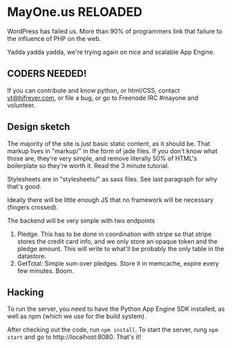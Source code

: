 MayOne.us RELOADED
==================

WordPress has failed us. More than 90% of programmers link that
failure to the influence of PHP on the web.

Yadda yadda yadda, we're trying again on nice and scalable App Engine.

CODERS NEEDED!
--------------
If you can contribute and know python, or html/CSS, contact yt@hjfreyer.com, or file a bug, or go to Freenode IRC #mayone and volunteer.

Design sketch
-------------

The majority of the site is just basic static content, as it should
be. That markup lives in "markup/" in the form of jade files. If you
don't know what those are, they're very simple, and remove literally
50% of HTML's boilerplate so they're worth it. Read the 3 minute
tutorial.

Stylesheets are in "stylesheets/" as sass files. See last paragraph
for why that's good.

Ideally there will be little enough JS that no framework will be necessary (fingers crossed).

The backend will be very simple with two endpoints

1. Pledge. This has to be done in coordination with stripe so that stripe stores the credit card info, and we only store an opaque token and the pledge amount. This will write to what'll be probably the only table in the datastore.
2. GetTotal: Simple sum over pledges. Store it in memcache, expire every few minutes. Boom.

Hacking
-------
To run the server, you need to have the Python App Engine SDK installed, as well as npm (which we use for the build system).

After checking out the code, run `npm install`. To start the server, rung `npm start` and go to http://localhost:8080. That's it!
